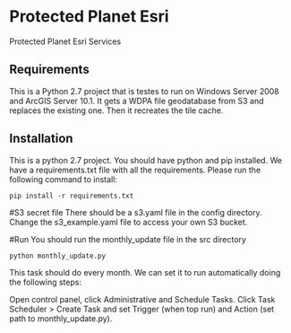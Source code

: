 # Protected Planet Esri

Protected Planet Esri Services

## Requirements
This is a Python 2.7 project that is testes to run on Windows Server 2008 and ArcGIS Server 10.1.
It gets a WDPA file geodatabase from S3 and replaces the existing one. Then it recreates the tile cache.

## Installation
This is a python 2.7 project. You should have python and pip installed.
We have a requirements.txt file with all the requirements.
Please run the following command to install:

```
pip install -r requirements.txt
```

#S3 secret file
There should be a s3.yaml file in the config directory.
Change the s3_example.yaml file to access your own S3 bucket.

#Run
You should run the monthly_update file in the src directory

```
python monthly_update.py
```

This task should do every month. We can set it to run automatically doing the following steps:

Open control panel, click Administrative and Schedule Tasks.
Click Task Scheduler > Create Task and set Trigger (when top run) and Action (set path to monthly_update.py).